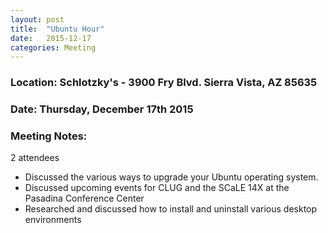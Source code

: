 ```yaml
---
layout: post
title:  "Ubuntu Hour"
date:   2015-12-17
categories: Meeting
---
```

### Location: Schlotzky's - 3900 Fry Blvd. Sierra Vista, AZ 85635
 
### Date: Thursday, December 17th 2015

### Meeting Notes:

2 attendees

* Discussed the various ways to upgrade your Ubuntu operating system.
* Discussed upcoming events for CLUG and the SCaLE 14X at the Pasadina Conference Center
* Researched and discussed how to install and uninstall various desktop environments
